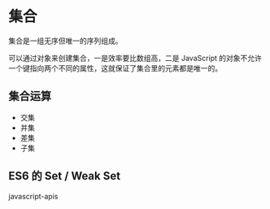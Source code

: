 # 集合

集合是一组无序但唯一的序列组成。

可以通过对象来创建集合，一是效率要比数组高，二是 JavaScript 的对象不允许一个键指向两个不同的属性，这就保证了集合里的元素都是唯一的。

## 集合运算

- 交集
- 并集
- 差集
- 子集

## ES6 的 Set / Weak Set

javascript-apis
